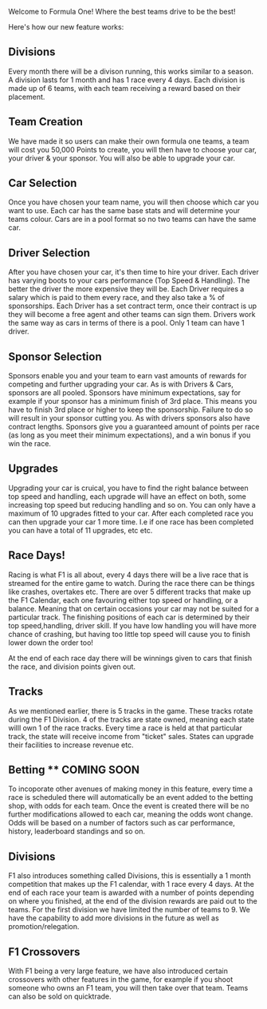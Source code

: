 Welcome to Formula One! Where the best teams drive to be the best!

Here's how our new feature works:

## Divisions
Every month there will be a divison running, this works similar to a season. A division lasts for 1 month and has 1 race every 4 days. Each division is made up of 6 teams, with each team receiving a reward based on their placement.

## Team Creation
We have made it so users can make their own formula one teams, a team will cost you 50,000 Points to create, you will then have to choose your car, your driver & your sponsor. You will also be able to upgrade your car.

## Car Selection
Once you have chosen your team name, you will then choose which car you want to use. Each car has the same base stats and will determine your teams colour. Cars are in a pool format so no two teams can have the same car.

## Driver Selection
After you have chosen your car, it's then time to hire your driver. Each driver has varying boots to your cars performance (Top Speed & Handling). The better the driver the more expensive they will be. Each Driver requires a salary which is paid to them every race, and they also take a % of sponsorships. Each Driver has a set contract term, once their contract is up they will become a free agent and other teams can sign them. Drivers work the same way as cars in terms of there is a pool. Only 1 team can have 1 driver.

## Sponsor Selection
Sponsors enable you and your team to earn vast amounts of rewards for competing and further upgrading your car. As is with Drivers & Cars, sponsors are all pooled. Sponsors have minimum expectations, say for example if your sponsor has a minimum finish of 3rd place. This means you have to finish 3rd place or higher to keep the sponsorship. Failure to do so will result in your sponsor cutting you. As with drivers sponsors also have contract lengths. Sponsors give you a guaranteed amount of points per race (as long as you meet their minimum expectations), and a win bonus if you win the race.

## Upgrades
Upgrading your car is cruical, you have to find the right balance between top speed and handling, each upgrade will have an effect on both, some increasing top speed but reducing handling and so on. You can only have a maximum of 10 upgrades fitted to your car. After each completed race you can then upgrade your car 1 more time. I.e if one race has been completed you can have a total of 11 upgrades, etc etc.

## Race Days!
Racing is what F1 is all about, every 4 days there will be a live race that is streamed for the entire game to watch. During the race there can be things like crashes, overtakes etc. There are over 5 different tracks that make up the F1 Calendar, each one favouring either top speed or handling, or a balance. Meaning that on certain occasions your car may not be suited for a particular track. The finishing positions of each car is determined by their top speed,handling, driver skill. If you have low handling you will have more chance of crashing, but having too little top speed will cause you to finish lower down the order too!

At the end of each race day there will be winnings given to cars that finish the race, and division points given out.

## Tracks
As we mentioned earlier, there is 5 tracks in the game. These tracks rotate during the F1 Division. 4 of the tracks are state owned, meaning each state willl own 1 of the race tracks. Every time a race is held at that particular track, the state will receive income from "ticket" sales. States can upgrade their facilities to increase revenue etc.

## Betting ** COMING SOON
To incoporate other avenues of making money in this feature, every time a race is scheduled there will automatically be an event added to the betting shop, with odds for each team. Once the event is created there will be no further modifications allowed to each car, meaning the odds wont change. Odds will be based on a number of factors such as car performance, history, leaderboard standings and so on.

## Divisions
F1 also introduces something called Divisions, this is essentially a 1 month competition that makes up the F1 calendar, with 1 race every 4 days. At the end of each race your team is awarded with a number of points depending on where you finished, at the end of the division rewards are paid out to the teams. For the first division we have limited the number of teams to 9. We have the capability to add more divisions in the future as well as promotion/relegation.

## F1 Crossovers
With F1 being a very large feature, we have also introduced certain crossovers with other features in the game, for example if you shoot someone who owns an F1 team, you will then take over that team. Teams can also be sold on quicktrade.
